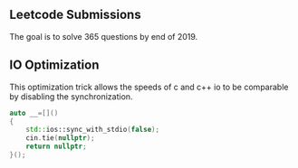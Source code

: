 ## Leetcode Submissions  
The goal is to solve 365 questions by end of 2019.

## IO Optimization  
This optimization trick allows the speeds of c and c++ io to be comparable by disabling the synchronization.
```c++
auto __=[]()
{
    std::ios::sync_with_stdio(false);
    cin.tie(nullptr);
    return nullptr;
}();
```